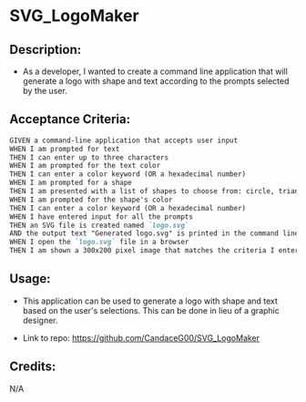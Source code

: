 # SVG_LogoMaker

## Description:

* As a developer, I wanted to create a command line application that will generate a logo with shape and text according to the prompts selected by the user.

## Acceptance Criteria:

```md
GIVEN a command-line application that accepts user input
WHEN I am prompted for text
THEN I can enter up to three characters
WHEN I am prompted for the text color
THEN I can enter a color keyword (OR a hexadecimal number)
WHEN I am prompted for a shape
THEN I am presented with a list of shapes to choose from: circle, triangle, and square
WHEN I am prompted for the shape's color
THEN I can enter a color keyword (OR a hexadecimal number)
WHEN I have entered input for all the prompts
THEN an SVG file is created named `logo.svg`
AND the output text "Generated logo.svg" is printed in the command line
WHEN I open the `logo.svg` file in a browser
THEN I am shown a 300x200 pixel image that matches the criteria I entered
```

## Usage:

* This application can be used to generate a logo with shape and text based on the user's selections. This can be done in lieu of a graphic designer.

* Link to repo: https://github.com/CandaceG00/SVG_LogoMaker

## Credits:

N/A

